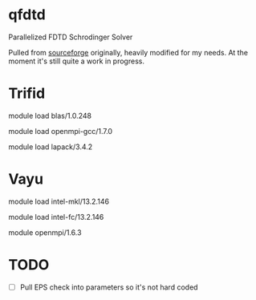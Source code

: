 qfdtd
=====

Parallelized FDTD Schrodinger Solver

Pulled from [sourceforge](http://sourceforge.net/projects/quantumfdtd/) originally, heavily modified for my needs. At the moment it's still quite a work in progress.


Trifid
======

module load blas/1.0.248

module load openmpi-gcc/1.7.0

module load lapack/3.4.2


Vayu
====

module load intel-mkl/13.2.146 

module load intel-fc/13.2.146

module openmpi/1.6.3


TODO
====

- [ ] Pull EPS check into parameters so it's not hard coded
